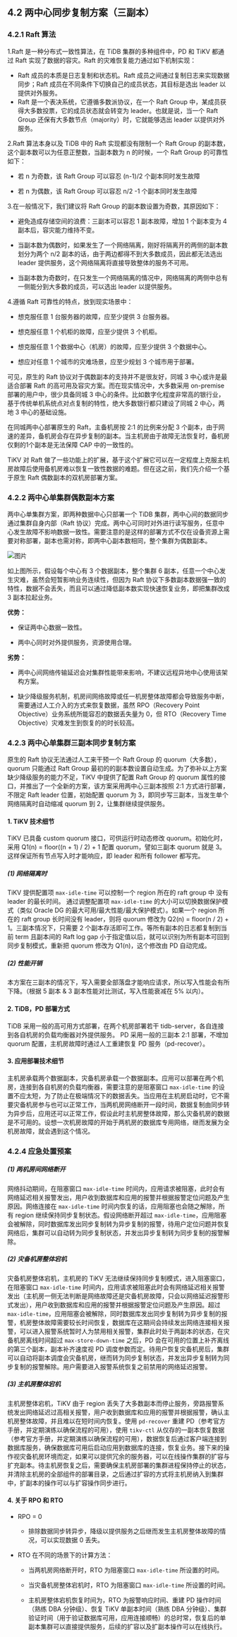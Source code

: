 ##  4.2 两中心同步复制方案（三副本）

### 4.2.1 Raft 算法

1.Raft 是一种分布式一致性算法，在 TiDB 集群的多种组件中，PD 和 TiKV 都通过 Raft 实现了数据的容灾。Raft 的灾难恢复能力通过如下机制实现：

- Raft 成员的本质是日志复制和状态机。Raft 成员之间通过复制日志来实现数据同步；Raft 成员在不同条件下切换自己的成员状态，其目标是选出 leader 以提供对外服务。
- Raft 是一个表决系统，它遵循多数派协议，在一个 Raft Group 中，某成员获得大多数投票，它的成员状态就会转变为 leader。也就是说，当一个 Raft Group 还保有大多数节点（majority）时，它就能够选出 leader 以提供对外服务。

2.Raft 算法本身以及 TiDB 中的 Raft 实现都没有限制一个 Raft Group 的副本数，这个副本数可以为任意正整数，当副本数为 n 的时候，一个 Raft Group 的可靠性如下：

- 若 n 为奇数，该 Raft Group 可以容忍 (n-1)/2 个副本同时发生故障

- 若 n 为偶数，该 Raft Group 可以容忍 n/2 -1 个副本同时发生故障

3.在一般情况下，我们建议将 Raft Group 的副本数设置为奇数，其原因如下：

- 避免造成存储空间的浪费：三副本可以容忍 1 副本故障，增加 1 个副本变为 4 副本后，容灾能力维持不变。

- 当副本数为偶数时，如果发生了一个网络隔离，刚好将隔离开的两侧的副本数划分为两个 n/2 副本的话，由于两边都得不到大多数成员，因此都无法选出 leader 提供服务，这个网络隔离将直接导致整体的服务不可用。

- 当副本数为奇数时，在只发生一个网络隔离的情况中，网络隔离的两侧中总有一侧能分到大多数的成员，可以选出 leader 以提供服务。

4.遵循 Raft 可靠性的特点，放到现实场景中：

- 想克服任意 1 台服务器的故障，应至少提供 3 台服务器。

- 想克服任意 1 个机柜的故障，应至少提供 3 个机柜。

- 想克服任意 1 个数据中心（机房）的故障，应至少提供 3 个数据中心。

- 想应对任意 1 个城市的灾难场景，应至少规划 3 个城市用于部署。

可见，原生的 Raft 协议对于偶数副本的支持并不是很友好，同城 3 中心或许是最适合部署 Raft 的高可用及容灾方案。而在现实情况中，大多数采用 on-premise 部署的用户中，很少具备同城 3 中心的条件。比如数字化程度非常高的银行业，基于传统单机系统点对点复制的特性，绝大多数银行都只建设了同城 2 中心，两地 3 中心的基础设施。

在同城两中心部署原生的 Raft，主备机房按 2:1 的比例来分配 3 个副本，由于网速的差异，备机房会存在异步复制的副本。当主机房由于故障无法恢复时，备机房仅剩的1个副本是无法保障 CAP 中的一致性的。


TiKV 对 Raft 做了一些功能上的扩展，基于这个扩展它可以在一定程度上克服主机房故障后使用备机房难以恢复一致性数据的难题。但在这之前，我们先介绍一个基于原生 Raft 偶数副本的双机房部署方案。

### 4.2.2 两中心单集群偶数副本方案

两中心单集群方案，即两种数据中心只部署一个 TiDB 集群，两中心间的数据同步通过集群自身内部（Raft 协议）完成。两中心可同时对外进行读写服务，任意中心发生故障不影响数据一致性。需要注意的是这样的部署方式不仅在设备资源上需要对称部署，副本也需对称，即两中心副本数相同，整个集群为偶数副本。

![图片](../../res/session4/chapter4/two-dc-raft/1.png)

如上图所示，假设每个中心有 3 个数据副本，整个集群 6 副本，任意一个中心发生灾难，虽然会短暂影响业务连续性，但因为 Raft 协议下多数副本数据强一致的特性，数据不会丢失，而且可以通过降低副本数实现快速恢复业务，即把集群改成 3 副本拉起业务。

**优势：**

- 保证两中心数据一致性。

- 两中心同时对外提供服务，资源使用合理。

**劣势：**

- 两中心间网络传输延迟会对集群性能带来影响，不建议远程异地中心使用该架构方案。

- 缺少降级服务机制，机房间网络故障或任一机房整体故障都会导致服务中断，需要通过人工介入的方式来恢复数据，虽然 RPO（Recovery Point Objective）业务系统所能容忍的数据丢失量为 0，但 RTO（Recovery Time Objective）灾难发生到恢复的的时长较高。

### 4.2.3 两中心单集群三副本同步复制方案

原生的 Raft 协议无法通过人工来干预一个 Raft Group 的 quorum（大多数），quorum 只能通过 Raft Group 最初的的副本数设置自动生成。为了弥补以上方案缺少降级服务的能力不足，TiKV 中提供了配置 Raft Group 的 quorum 属性的接口，并推出了一个全新的方案，该方案采用两中心三副本按照 2:1 方式进行部署，不限定 Raft leader 位置，初始配置 quorum 为 3，即同步写三副本，当发生单个网络隔离时自动缩减 quorum 到 2，让集群继续提供服务。

#### 1. TiKV 技术细节
TiKV 已具备 custom quorum 接口，可供运行时动态修改 quorum。初始化时，采用 Q1(n) = floor((n + 1) / 2) + 1 配置 quorum，譬如三副本 quorum 就是 3。这样保证所有节点写入时才能响应，即 leader 和所有 follower 都写完。

#####  (1) 网络隔离时

TiKV 提供配置项 `max-idle-time` 可以控制一个 region 所在的 raft group 中 没有 leader 的最长时间。 通过调整配置项 `max-idle-time` 的大小可以切换数据保护模式（类似 Oracle
 DG 的最大可用/最大性能/最大保护模式）。如果一个 region 所在的 raft group 长时间没有 leader，则将 quorum 修改为 Q2(n) = floor(n / 2) + 1。三副本情况下，只需要 2 个副本存活即可工作。等所有副本的日志都复制到当前 term 且副本间的 Raft log gap 小于指定值以后，就可以识别为所有副本可回到同步复制模式，重新把 quorum 修改为 Q1(n)，这个修改由 PD 自动完成。

##### (2) 性能开销

本方案在三副本的情况下，写入需要全部落盘才能响应请求，所以写入性能会有所下降。（根据 5 副本 & 3 副本性能对比测试，写入性能衰减在 5% 以内）。

#### 2. TiDB，PD 部署方式

TiDB 采用一般的高可用方式部署，在两个机房部署若干 tidb-server，各自连接到各自机房的负载均衡器对外提供服务。
PD 采用一般的三副本 2:1 部署，不增加 quorum 配置，主机房故障时通过人工重建恢复 PD 服务（pd-recover）。

#### 3. 应用部署技术细节

主机房承载两个数据副本，灾备机房承载一个数据副本。应用可以部署在两个机房，连接到各自机房的负载均衡器，需要注意的是阻塞窗口 `max-idle-time` 的设置不应太短，为了防止在极端情况下的数据丢失。当应用在主机房启动时，它不需要灾备机房参与也可以正常工作，当两机房网络断开一段时间，数据复制由同步转为异步后，应用还可以正常工作，假设此时主机房整体故障，那么灾备机房的数据是不可用的。设想一次机房故障的开始于两机房的数据库专用网络，继而发展为全机房故障，就会遇到这个情况。

### 4.2.4 应急处置预案

##### (1) 两机房间网络断开

网络抖动期间，在阻塞窗口 `max-idle-time` 时间内，应用请求被阻塞，此时会有网络延迟相关报警发出，用户收到数据库和应用的报警并根据报警定位问题及产生原因。网络连接在 `max-idle-time` 时间内恢复的话，应用阻塞也会随之解除，所有 region 继续保持同步复制状态。假设网络断开超过 `max-idle-time`，应用阻塞会被解除，同时数据库发出同步复制转为异步复制的报警，待用户定位问题并恢复网络后，集群可以自动转为同步复制状态，并发出异步复制转为同步复制的报警解除。

##### (2) 灾备机房整体宕机

灾备机房整体宕机，主机房的 TiKV 无法继续保持同步复制模式，进入阻塞窗口，在阻塞窗口 `max-idle-time` 时间内，应用请求被阻塞此时会有网络延迟相关报警发出（主机房一侧无法判断是网络故障还是灾备机房故障，只会以网络延迟报警形式发出），用户收到数据库和应用的报警并根据报警定位问题及产生原因。超过 `max-idle-time`，应用阻塞会被解除，同时数据库发出同步复制转为异步复制的报警，机房整体故障需要较长时间恢复，数据库在这期间会持续发出网络连接相关报警，可以进入报警系统暂时人为禁用相关报警，集群此时处于两副本的状态，在灾备机房离线时间超过 `max-store-down-time` 之后，PD 会在可用的位置上补齐离线的第三个副本，副本补齐速度视 PD 调度参数而定。待用户恢复灾备机房后，集群可以自动将副本调度会灾备机房，继而转为同步复制状态，并发出异步复制转为同步复制的报警解除。用户需要进入报警系统恢复之前禁用的网络延迟报警。

##### (3) 主机房整体宕机

主机房整体宕机，TiKV 由于 region 丢失了大多数副本而停止服务，旁路报警系统发出网络延迟过高相关报警，用户收到数据库和应用的报警并根据报警，确认主机房整体故障，并且难以在短时间内恢复。使用 `pd-recover` 重建 PD（参考官方手册，并定期演练以确保流程的可用），使用 `tikv-ctl` 从仅存的一副本恢复数据（参考官方手册，并定期演练以确保流程的可用），数据恢复后通过客户端连接到数据库服务，确保数据库可用后启动应用到数据库的连接，恢复业务。接下来的操作视灾备机房环境而定，如果可以提供冗余的服务器，可以在线操作集群的扩容与扩充副本。待主机房恢复之后，需要确保主机房部署的集群进程保持停止的状态，并清除主机房的全部组件的部署目录，之后通过扩容的方式将主机房纳入到集群中，扩副本的操作可以与扩容操作同步进行。

#### 4. 关于 RPO 和 RTO

- RPO = 0

   - 排除数据同步转异步，降级以提供服务之后继而发生主机房整体故障的情况，可以实现数据 0 丢失。

- RTO 在不同的场景下的计算方法：

    - 当两机房网络断开时，RTO 为阻塞窗口 `max-idle-time` 所设置的时间。

    - 当灾备机房整体宕机时，RTO 为阻塞窗口 `max-idle-time` 所设置的时间。

    - 主机房整体宕机恢复时间为，RTO 为报警响应时间、重建 PD 操作时间（熟练 DBA 分钟级）、恢复 TiKV 单副本时间（熟练 DBA 分钟级）、集群验证时间（用于验证数据库可用，应用连接顺畅）的总时常，恢复后的单副本集群可以直接提供服务，后续的扩容以及扩副本操作可以在线执行。

